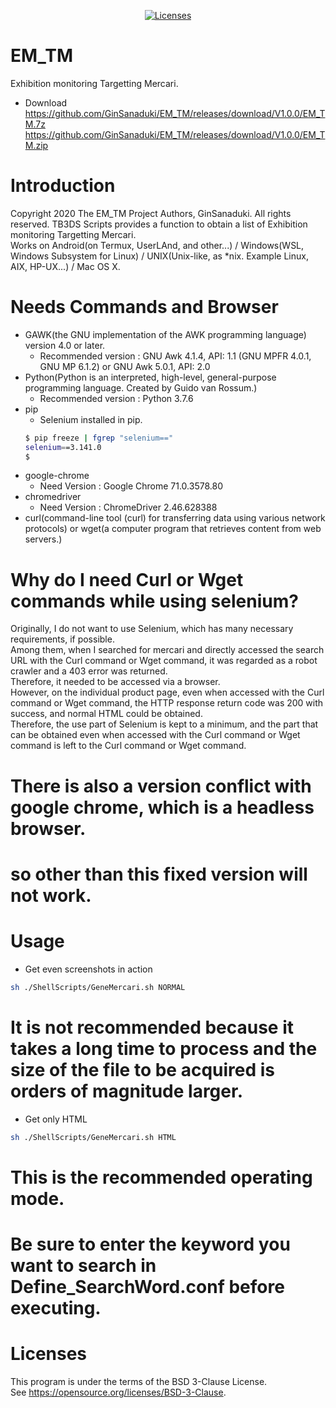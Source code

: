<p align="center">
    <a href="https://opensource.org/licenses/BSD-3-Clause"><img src="https://img.shields.io/badge/license-bsd-orange.svg" alt="Licenses"></a>
</p>

# EM_TM
Exhibition monitoring Targetting Mercari.

* Download  
https://github.com/GinSanaduki/EM_TM/releases/download/V1.0.0/EM_TM.7z  
https://github.com/GinSanaduki/EM_TM/releases/download/V1.0.0/EM_TM.zip  

# Introduction
Copyright 2020 The EM_TM Project Authors, GinSanaduki.
All rights reserved.
TB3DS Scripts provides a function to obtain a list of Exhibition monitoring Targetting Mercari.  
Works on Android(on Termux, UserLAnd, and other...) / Windows(WSL, Windows Subsystem for Linux) / UNIX(Unix-like, as *nix. Example Linux, AIX, HP-UX...) / Mac OS X.

# Needs Commands and Browser
* GAWK(the GNU implementation of the AWK programming language) version 4.0 or later.
  * Recommended version : GNU Awk 4.1.4, API: 1.1 (GNU MPFR 4.0.1, GNU MP 6.1.2) or GNU Awk 5.0.1, API: 2.0
* Python(Python is an interpreted, high-level, general-purpose programming language. Created by Guido van Rossum.)
  * Recommended version : Python 3.7.6
* pip
    * Selenium installed in pip.
    ```bash
    $ pip freeze | fgrep "selenium=="
    selenium==3.141.0
    $
    ```
* google-chrome
    * Need Version : Google Chrome 71.0.3578.80 
* chromedriver
    * Need Version : ChromeDriver 2.46.628388  
* curl(command-line tool (curl) for transferring data using various network protocols) or wget(a computer program that retrieves content from web servers.)

# Why do I need Curl or Wget commands while using selenium?
Originally, I do not want to use Selenium, which has many necessary requirements, if possible.  
Among them, when I searched for mercari and directly accessed the search URL with the Curl command or Wget command, it was regarded as a robot crawler and a 403 error was returned.  
Therefore, it needed to be accessed via a browser.  
However, on the individual product page, even when accessed with the Curl command or Wget command, the HTTP response return code was 200 with success, and normal HTML could be obtained.  
Therefore, the use part of Selenium is kept to a minimum, and the part that can be obtained even when accessed with the Curl command or Wget command is left to the Curl command or Wget command.  

# There is also a version conflict with google chrome, which is a headless browser.
# so other than this fixed version will not work.

# Usage
* Get even screenshots in action
```bash
sh ./ShellScripts/GeneMercari.sh NORMAL
```
# It is not recommended because it takes a long time to process and the size of the file to be acquired is orders of magnitude larger.
* Get only HTML
```bash
sh ./ShellScripts/GeneMercari.sh HTML
```
# This is the recommended operating mode.

# Be sure to enter the keyword you want to search in Define_SearchWord.conf before executing.

# Licenses
This program is under the terms of the BSD 3-Clause License.  
See https://opensource.org/licenses/BSD-3-Clause.  

